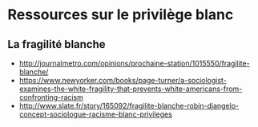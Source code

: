 # Ressources sur le privilège blanc

## La fragilité blanche 
- http://journalmetro.com/opinions/prochaine-station/1015550/fragilite-blanche/
- https://www.newyorker.com/books/page-turner/a-sociologist-examines-the-white-fragility-that-prevents-white-americans-from-confronting-racism
- http://www.slate.fr/story/165092/fragilite-blanche-robin-diangelo-concept-sociologue-racisme-blanc-privileges

